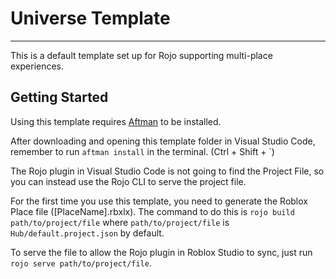 # Universe Template

<hr />

This is a default template set up for Rojo supporting multi-place experiences.

## Getting Started
Using this template requires [Aftman](https://github.com/LPGhatguy/aftman) to be installed.

After downloading and opening this template folder in Visual Studio Code, remember to run ```aftman install``` in the terminal. (Ctrl + Shift + `)

The Rojo plugin in Visual Studio Code is not going to find the Project File, so you can instead use the Rojo CLI to serve the project file. 

For the first time you use this template, you need to generate the Roblox Place file ([PlaceName].rbxlx). The command to do this is ```rojo build path/to/project/file``` where ```path/to/project/file``` is ```Hub/default.project.json``` by default.

To serve the file to allow the Rojo plugin in Roblox Studio to sync, just run ```rojo serve path/to/project/file```.